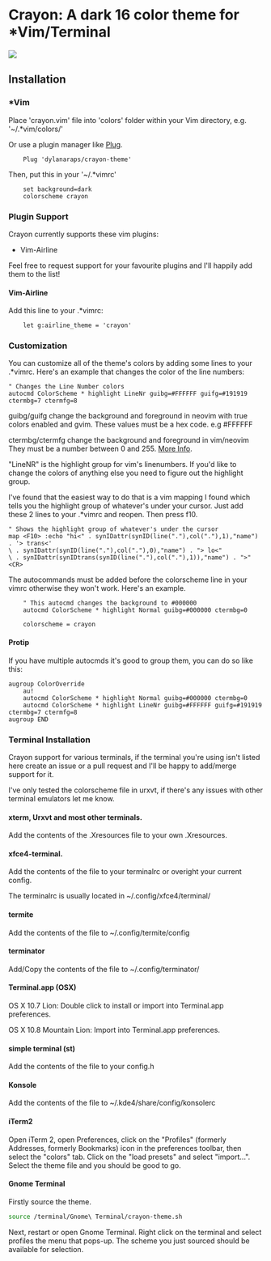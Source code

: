# Crayon: A dark  16 color theme for *Vim/Terminal

![](https://github.com/dylanaraps/crayon-theme/)

## Installation

### *Vim

Place 'crayon.vim' file into 'colors' folder within your Vim directory, e.g. '~/.*vim/colors/'

Or use a plugin manager like [Plug](https://github.com/junegunn/vim-plug).

```VimL
	Plug 'dylanaraps/crayon-theme'
```

Then, put this in your '~/.*vimrc'

```VimL
	set background=dark
	colorscheme crayon
```

### Plugin Support
Crayon currently supports these vim plugins:

* Vim-Airline

Feel free to request support for your favourite plugins and I'll happily add them to the list!


#### Vim-Airline
Add this line to your .*vimrc:

```VimL
	let g:airline_theme = 'crayon'
```

### Customization
You can customize all of the theme's colors by adding some lines to your .*vimrc. Here's an example that changes the color of the line numbers:

```VimL
" Changes the Line Number colors
autocmd ColorScheme * highlight LineNr guibg=#FFFFFF guifg=#191919 ctermbg=7 ctermfg=8
```

guibg/guifg change the background and foreground in neovim with true colors enabled and gvim. These values must be a hex code. e.g #FFFFFF

ctermbg/ctermfg change the background and foreground in vim/neovim They must be a number between 0 and 255. [More Info](http://vim.wikia.com/wiki/Xterm256_color_names_for_console_Vim).

"LineNR" is the highlight group for vim's linenumbers. If you'd like to change the colors of anything else you need to figure out the highlight group.

I've found that the easiest way to do that is a vim mapping I found which tells you the highlight group of whatever's under your cursor. Just add these 2 lines to your .*vimrc and reopen. Then  press f10.

```VimL
" Shows the highlight group of whatever's under the cursor
map <F10> :echo "hi<" . synIDattr(synID(line("."),col("."),1),"name") . '> trans<'
\ . synIDattr(synID(line("."),col("."),0),"name") . "> lo<"
\ . synIDattr(synIDtrans(synID(line("."),col("."),1)),"name") . ">"<CR>
```

The autocommands must be added before the colorscheme line in your vimrc otherwise they won't work. Here's an example.

```VimL
	" This autocmd changes the background to #000000
 	autocmd ColorScheme * highlight Normal guibg=#000000 ctermbg=0

	colorscheme = crayon
```

#### Protip
If you have multiple autocmds it's good to group them, you can do so like this:

```VimL
augroup ColorOverride
 	au!
 	autocmd ColorScheme * highlight Normal guibg=#000000 ctermbg=0
	autocmd ColorScheme * highlight LineNr guibg=#FFFFFF guifg=#191919 ctermbg=7 ctermfg=8
augroup END
```

### Terminal Installation

Crayon support for various terminals, if the terminal you're using isn't listed here create an issue or a pull request and I'll be happy to add/merge support for it.

I've only tested the colorscheme file in urxvt, if there's any issues with other terminal emulators let me know.

#### xterm, Urxvt and most other terminals.
Add the contents of the .Xresources file to your own .Xresources.

#### xfce4-terminal.
Add the contents of the file to your terminalrc or overight your current config.

The terminalrc is usually located in ~/.config/xfce4/terminal/

#### termite
Add the contents of the file to ~/.config/termite/config

#### terminator
Add/Copy the contents of the file to ~/.config/terminator/

#### Terminal.app (OSX)
OS X 10.7 Lion: Double click to install or import into Terminal.app preferences.

OS X 10.8 Mountain Lion: Import into Terminal.app preferences.

#### simple terminal (st)
Add the contents of the file to your config.h

#### Konsole
Add the contents of the file to ~/.kde4/share/config/konsolerc

#### iTerm2
Open iTerm 2, open Preferences, click on the "Profiles" (formerly Addresses, formerly Bookmarks) icon in the preferences toolbar, then select the "colors" tab. Click on the "load presets" and select "import...". Select the theme file and you should be good to go.

#### Gnome Terminal
Firstly source the theme.

```Bash
source /terminal/Gnome\ Terminal/crayon-theme.sh
```

Next, restart or open Gnome Terminal. Right click on the terminal and select profiles the menu that pops-up. The scheme you just sourced should be available for selection.

